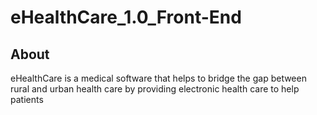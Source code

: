 # eHealthCare_1.0_Front-End

## About
eHealthCare is a medical software that helps to bridge the gap 
between rural and urban health care by providing electronic 
health care to help patients
